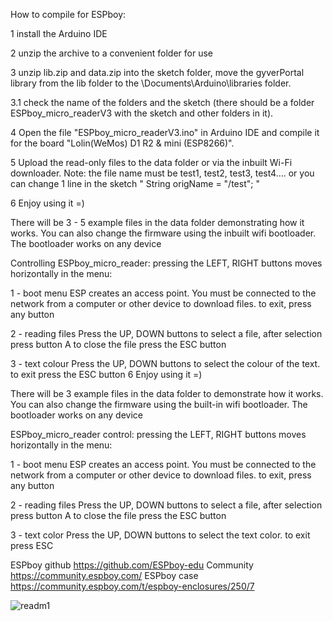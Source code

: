 How to compile for ESPboy:

1 install the Arduino IDE

2 unzip the archive to a convenient folder for use

3 unzip lib.zip and data.zip into the sketch folder, move the gyverPortal library from the lib folder to the \Documents\Arduino\libraries folder.

3.1 check the name of the folders and the sketch (there should be a folder ESPboy_micro_readerV3 with the sketch and other folders in it).

4 Open the file "ESPboy_micro_readerV3.ino" in Arduino IDE and compile it for the board "Lolin(WeMos) D1 R2 & mini (ESP8266)".

5 Upload the read-only files to the data folder or via the inbuilt Wi-Fi downloader.
Note: the file name must be test1, test2, test3, test4.... or you can change 1 line in the sketch
" String origName = "/test"; "

6 Enjoy using it =)

There will be 3 - 5 example files in the data folder demonstrating how it works.
You can also change the firmware using the inbuilt wifi bootloader.
The bootloader works on any device


Controlling ESPboy_micro_reader:
pressing the LEFT, RIGHT buttons moves horizontally in the menu:  

1 - boot menu
ESP creates an access point.
You must be connected to the network from a computer or other device to download files.
to exit, press any button 

2 - reading files
Press the UP, DOWN buttons to select a file, 
after selection press button A
to close the file press the ESC button

3 - text colour
Press the UP, DOWN buttons to select the colour of the text.
to exit press the ESC button
6 Enjoy using it =)

There will be 3 example files in the data folder to demonstrate how it works.
You can also change the firmware using the built-in wifi bootloader.
The bootloader works on any device




ESPboy_micro_reader control:
pressing the LEFT, RIGHT buttons moves horizontally in the menu:  

1 - boot menu
ESP creates an access point.
You must be connected to the network from a computer or other device to download files.
to exit, press any button 

2 - reading files
Press the UP, DOWN buttons to select a file, 
after selection press button A
to close the file press the ESC button

3 - text color
Press the UP, DOWN buttons to select the text color.
to exit press ESC
  



ESPboy github https://github.com/ESPboy-edu
Community https://community.espboy.com/
ESPboy case https://community.espboy.com/t/espboy-enclosures/250/7

![readm1](https://github.com/Sasha-Yagupov2010/ESPboy_micro_reader/assets/150813595/069f1e08-8c92-4a1b-9f25-d69f1991ec1a)

